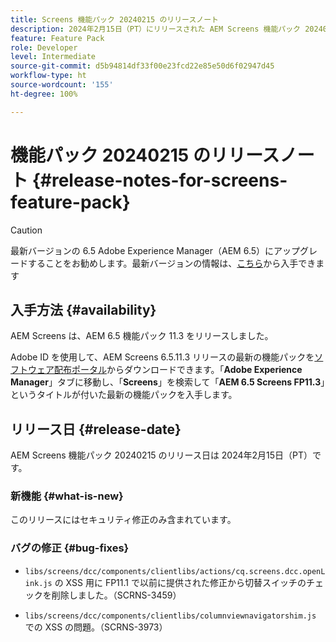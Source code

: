 ```yaml
---
title: Screens 機能パック 20240215 のリリースノート
description: 2024年2月15日（PT）にリリースされた AEM Screens 機能パック 20240215 については、このページを参照してください。
feature: Feature Pack
role: Developer
level: Intermediate
source-git-commit: d5b94814df33f00e23fcd22e85e50d6f02947d45
workflow-type: ht
source-wordcount: '155'
ht-degree: 100%

---
```


# 機能パック 20240215 のリリースノート {#release-notes-for-screens-feature-pack}

>[!CAUTION]
>最新バージョンの 6.5 Adobe Experience Manager（AEM 6.5）にアップグレードすることをお勧めします。最新バージョンの情報は、[こちら](https://experienceleague.adobe.com/docs/experience-manager-65/content/release-notes/release-notes.html?lang=ja)から入手できます

## 入手方法 {#availability}

AEM Screens は、AEM 6.5 機能パック 11.3 をリリースしました。

Adobe ID を使用して、AEM Screens 6.5.11.3 リリースの最新の機能パックを[ソフトウェア配布ポータル](https://experience.adobe.com/#/downloads/content/software-distribution/en/aem.html)からダウンロードできます。「**Adobe Experience Manager**」タブに移動し、「**Screens**」を検索して「**AEM 6.5 Screens FP11.3**」というタイトルが付いた最新の機能パックを入手します。

## リリース日 {#release-date}

AEM Screens 機能パック 20240215 のリリース日は 2024年2月15日（PT）です。

### 新機能 {#what-is-new}

このリリースにはセキュリティ修正のみ含まれています。

### バグの修正 {#bug-fixes}

* `libs/screens/dcc/components/clientlibs/actions/cq.screens.dcc.openLink.js` の XSS 用に FP11.1 で以前に提供された修正から切替スイッチのチェックを削除しました。（SCRNS-3459）

* `libs/screens/dcc/components/clientlibs/columnviewnavigatorshim.js` での XSS の問題。（SCRNS-3973）
